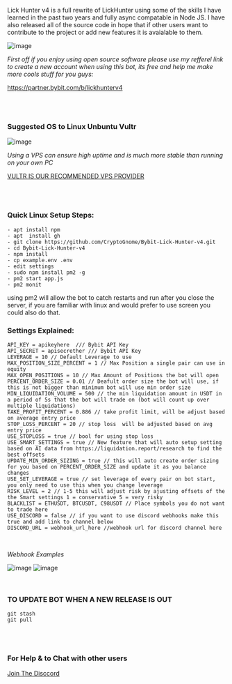 Lick Hunter v4 is a full rewrite of LickHunter using some of the skills I have learned in the past two years and fully async compatable in Node JS. I have also released all of the source code in hope that if other users want to contribute to the project or add new features it is avaialable to them.


![image](https://user-images.githubusercontent.com/33667144/202498893-b747c8d2-0b12-43f0-96a9-2f637fe70558.png)

*First off if you enjoy using open source software please use my refferel link to create a new account when using this bot, its free and help me make more cools stuff for you guys:*

https://partner.bybit.com/b/lickhunterv4

<br>
<br>

### Suggested OS to Linux Unbuntu Vultr
![image](https://user-images.githubusercontent.com/33667144/202495972-17734217-541c-49ab-ae34-b459fb6138c2.png)

*Using a VPS can ensure high uptime and is much more stable than running on your own PC*

[VULTR IS OUR RECOMMENDED VPS PROVIDER](https://www.vultr.com/?ref=7300008)

<br>
<br>

### Quick Linux Setup Steps:
```
- apt install npm
- apt  install gh
- git clone https://github.com/CryptoGnome/Bybit-Lick-Hunter-v4.git
- cd Bybit-Lick-Hunter-v4
- npm install
- cp example.env .env
- edit settings
- sudo npm install pm2 -g 
- pm2 start app.js
- pm2 monit 
```

using pm2 will allow the bot to catch restarts and run after you close the server, if you are familiar with linux and would prefer to use screen you could also do that.

### Settings Explained:
```
API_KEY = apikeyhere  /// Bybit API Key
API_SECRET = apisecrether /// Bybit API Key
LEVERAGE = 10 // Default Leverage to use
MAX_POSITION_SIZE_PERCENT = 1 // Max Position a single pair can use in equity
MAX_OPEN_POSITIONS = 10 // Max Amount of Positions the bot will open
PERCENT_ORDER_SIZE = 0.01 // Deafult order size the bot will use, if this is not bigger than minimum bot will use min order size
MIN_LIQUIDATION_VOLUME = 500 // the min liquidation amount in USDT in a period of 5s that the bot will trade on (bot will count up over multiple liquidations)
TAKE_PROFIT_PERCENT = 0.886 // take profit limit, will be adjust based on average entry price
STOP_LOSS_PERCENT = 20 // stop loss  will be adjusted based on avg entry price
USE_STOPLOSS = true // bool for using stop loss
USE_SMART_SETTINGS = true // New feature that will auto setup setting based on AI data from https://liquidation.report/research to find the best offsets
UPDATE_MIN_ORDER_SIZING = true // this will auto create order sizing for you based on PERCENT_ORDER_SIZE and update it as you balance changes
USE_SET_LEVERAGE = true // set leverage of every pair on bot start, you only need to use this when you change leverage
RISK_LEVEL = 2 // 1-5 this will adjust risk by ajusting offsets of the the Smart settings 1 = conservative 5 = very risky
BLACKLIST = ETHUSDT, BTCUSDT, C98USDT // Place symbols you do not want to trade here
USE_DISCORD = false // if you want to use discord webhooks make this true and add link to channel below
DISCORD_URL = webhook_url_here //webhook url for discord channel here
```
<br>

*Webhook Examples*

![image](https://user-images.githubusercontent.com/33667144/202516275-a39be9ce-dea2-45fd-ab12-5a407cb66284.png)
![image](https://user-images.githubusercontent.com/33667144/202516232-4edd2fe5-8bb1-4afa-9b39-a8efd693ad44.png)



<br>

### TO UPDATE BOT WHEN A NEW RELEASE IS OUT
```
git stash
git pull
```
<br>
<br>

### For Help & to Chat with other users
[Join The Disccord](https://discord.com/invite/TTn5Dxg)
